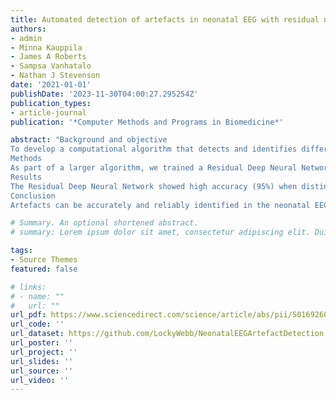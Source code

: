 ```yaml
---
title: Automated detection of artefacts in neonatal EEG with residual neural networks
authors:
- admin
- Minna Kauppila
- James A Roberts
- Sampsa Vanhatalo
- Nathan J Stevenson
date: '2021-01-01'
publishDate: '2023-11-30T04:00:27.295254Z'
publication_types:
- article-journal
publication: '*Computer Methods and Programs in Biomedicine*'

abstract: "Background and objective
To develop a computational algorithm that detects and identifies different artefact types in neonatal electroencephalography (EEG) signals.
Methods
As part of a larger algorithm, we trained a Residual Deep Neural Network on expert human annotations of EEG recordings from 79 term infants recorded in a neonatal intensive care unit (112 h of 18-channel recording). The network was trained using 10 fold cross validation in Matlab. Artefact types included: device interference, EMG, movement, electrode pop, and non-cortical biological rhythms. Performance was assessed by prediction statistics and further validated on a separate independent dataset of 13 term infants (143 h of 3-channel recording). EEG pre-processing steps, and other post-processing steps such as averaging probability over a temporal window, were also included in the algorithm.
Results
The Residual Deep Neural Network showed high accuracy (95%) when distinguishing periods of clean, artefact-free EEG from any kind of artefact, with a median accuracy for individual patient of 91% (IQR: 81%-96%). The accuracy in identifying the five different types of artefacts ranged from 57%-92%, with electrode pop being the hardest to detect and EMG being the easiest. This reflected the proportion of artefact available in the training dataset. Misclassification as clean was low for each artefact type, ranging from 1%-11%. The detection accuracy was lower on the validation set (87%). We used the algorithm to show that EEG channels located near the vertex were the least susceptible to artefact.
Conclusion
Artefacts can be accurately and reliably identified in the neonatal EEG using a deep learning algorithm. Artefact detection algorithms can provide continuous bedside quality assessment and support EEG review by clinicians or analysis algorithms."

# Summary. An optional shortened abstract.
# summary: Lorem ipsum dolor sit amet, consectetur adipiscing elit. Duis posuere tellus ac convallis placerat. Proin tincidunt magna sed ex sollicitudin condimentum.

tags:
- Source Themes
featured: false

# links:
# - name: ""
#   url: ""
url_pdf: https://www.sciencedirect.com/science/article/abs/pii/S0169260721002686
url_code: ''
url_dataset: https://github.com/LockyWebb/NeonatalEEGArtefactDetection
url_poster: ''
url_project: ''
url_slides: ''
url_source: ''
url_video: ''
---
```

